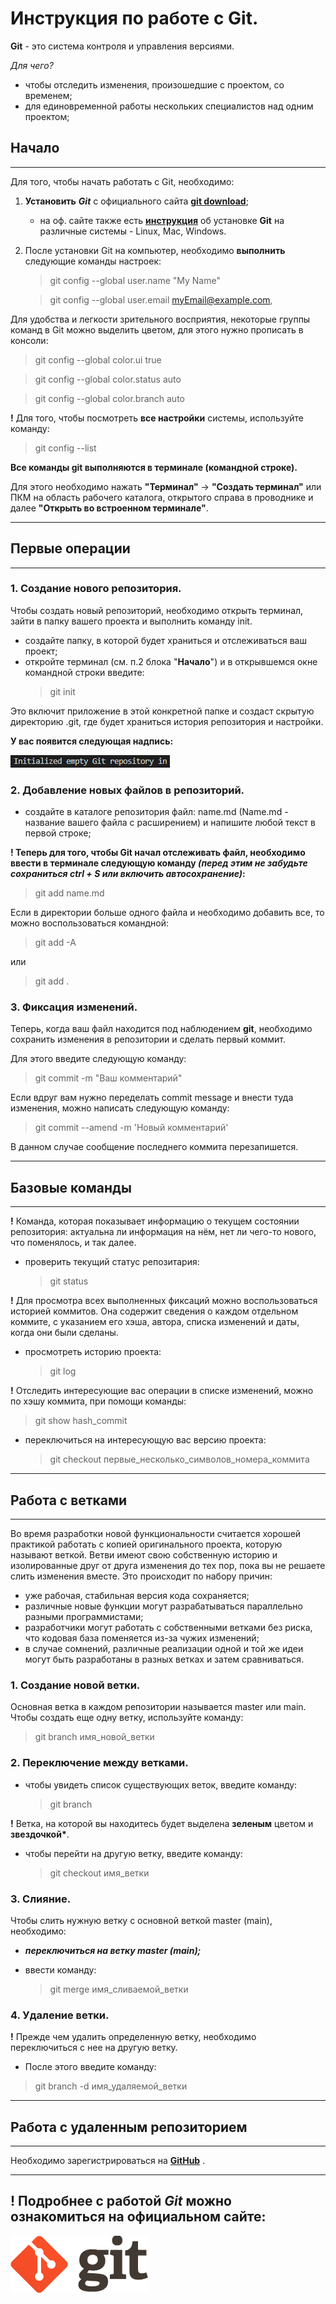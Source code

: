 # **Инструкция по работе с Git.** #

**Git** - это система контроля и управления версиями.

*Для чего?*

* чтобы отследить изменения, произошедшие с проектом, со временем;
* для единовременной работы нескольких специалистов над одним проектом;

## **Начало** ##
___

Для того, чтобы начать работать с Git, необходимо:

1. **Установить** **_Git_** с официального сайта [**git download**](https://git-scm.com/downloads/ "Ссылка на официальный сайт");
    * на оф. сайте также есть [__инструкция__](https://git-scm.com/book/ru/v2/ "Ссылка на официальный сайт") об установке __Git__ на различные системы - Linux, Mac, Windows. 

2. После установки Git на компьютер, необходимо **выполнить** следующие команды настроек:

    > git config --global user.name "My Name"

    > git config --global user.email myEmail@example.com,

Для удобства и легкости зрительного восприятия, некоторые группы команд в Git можно выделить цветом, для этого нужно прописать в консоли:
> git config --global color.ui true

> git config --global color.status auto

> git config --global color.branch auto
    
__!__ Для того, чтобы посмотреть __все настройки__ системы, используйте команду:  

> git config --list

**Все команды git выполняются в           терминале (командной строке).**

Для этого необходимо нажать **"Терминал"** -> **"Создать терминал"** или ПКМ на область рабочего каталога, открытого справа в проводнике и далее **"Открыть во встроенном терминале"**.

___


## **Первые операции** ##
___

### **1. Создание нового репозитория.** ###

Чтобы создать новый репозиторий, необходимо открыть терминал, зайти в папку вашего проекта и выполнить команду init.

- создайте папку, в которой будет храниться и отслеживаться ваш проект;
- откройте терминал (см. п.2 блока "**Начало**") и в открывшемся окне командной строки введите:
    > git init

Это включит приложение в этой конкретной папке и создаст скрытую директорию .git, где будет храниться история репозитория и настройки.

**У вас появится следующая надпись:**

![ответ терминала на команду git init](git_init.png)

### **2. Добавление новых файлов в репозиторий.** ###

+ создайте в каталоге репозитория файл: name.md (Name.md - название вашего файла с расширением) и напишите любой текст в первой строке;

**! Теперь для того, чтобы Git начал отслеживать файл, необходимо ввести в терминале следующую команду _(перед этим не забудьте сохраниться ctrl + S или включить автосохранение)_:**

> git add name.md

Если в директории больше одного файла и необходимо добавить все, то можно воспользоваться командной:

> git add -A

или

> git add .

### **3. Фиксация изменений.** ###

Теперь, когда ваш файл находится под наблюдением **git**, необходимо сохранить изменения в репозитории и сделать первый коммит.

Для этого введите следующую команду:

> git commit -m "Ваш комментарий"

Если вдруг вам нужно переделать commit message и внести туда изменения, можно написать следующую команду:

> git commit --amend -m 'Новый комментарий'

В данном случае сообщение последнего коммита перезапишется. 

___

## **Базовые команды** ##
---

**!** Команда, которая показывает информацию о текущем состоянии репозитория: актуальна ли информация на нём, нет ли чего-то нового, что поменялось, и так далее. 

- проверить текущий статус репозитария:

    > git status

**!** Для просмотра всех выполненных фиксаций можно воспользоваться историей коммитов. Она содержит сведения о каждом отдельном коммите, с указанием его хэша, автора, списка изменений и даты, когда они были сделаны.

- просмотреть историю проекта:

    > git log

**!** Отследить интересующие вас операции в списке изменений, можно по хэшу коммита, при помощи команды:

> git show hash_commit

- переключиться на интересующую вас версию проекта:

    > git checkout первые_несколько_символов_номера_коммита

___

## **Работа с ветками** ##
---

Во время разработки новой функциональности считается хорошей практикой работать с копией оригинального проекта, которую называют веткой. Ветви имеют свою собственную историю и изолированные друг от друга изменения до тех пор, пока вы не решаете слить изменения вместе. 
    Это происходит по набору причин:

+ уже рабочая, стабильная версия кода сохраняется;
+ различные новые функции могут разрабатываться параллельно разными программистами;
+ разработчики могут работать с собственными ветками без риска, что кодовая база поменяется из-за чужих изменений;
+ в случае сомнений, различные реализации одной и той же идеи могут быть разработаны в разных ветках и затем сравниваться.

### **1. Создание новой ветки.** ###

Основная ветка в каждом репозитории называется master или main. Чтобы создать еще одну ветку, используйте команду:

> git branch имя_новой_ветки

### **2. Переключение между ветками.** ###

+ чтобы увидеть список существующих веток, введите команду:

    > git branch

__!__ Ветка, на которой вы находитесь будет выделена **зеленым** цветом и __звездочкой*__. 

+ чтобы перейти на другую ветку, введите команду:

    > git checkout имя_ветки

### **3. Слияние.** ###

Чтобы слить нужную ветку с основной веткой master (main), необходимо:

* __*переключиться на ветку master (main);*__

* ввести команду:

    > git merge имя_сливаемой_ветки

### **4. Удаление ветки.** ### 

__!__ Прежде чем удалить определенную ветку, необходимо переключиться с нее на другую ветку.

- После этого введите команду:

> git branch -d имя_удаляемой_ветки

___



## **Работа с удаленным репозиторием** ##

___

Необходимо зарегистрироваться на
[**GitHub**](https://github.com/ "Ссылка на официальный сайт") .

---


**! Подробнее с работой _Git_ можно ознакомиться на официальном сайте:**
-

[![Картинка](logo.png)](https://git-scm.com/docs/ "Ссылка на официальный сайт")
